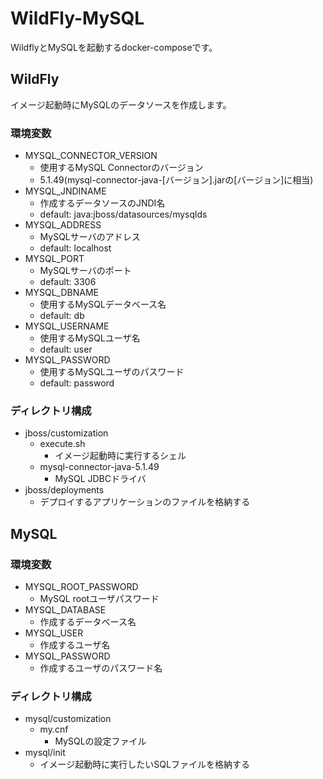 # WildFly-MySQL

WildflyとMySQLを起動するdocker-composeです。

## WildFly

イメージ起動時にMySQLのデータソースを作成します。

### 環境変数

- MYSQL_CONNECTOR_VERSION
    - 使用するMySQL Connectorのバージョン
    - 5.1.49(mysql-connector-java-[バージョン].jarの[バージョン]に相当)
- MYSQL_JNDINAME
    - 作成するデータソースのJNDI名
    - default: java:jboss/datasources/mysqlds
- MYSQL_ADDRESS
    - MySQLサーバのアドレス
    - default: localhost
- MYSQL_PORT
    - MySQLサーバのポート
    - default: 3306
- MYSQL_DBNAME
    - 使用するMySQLデータベース名
    - default: db
- MYSQL_USERNAME
    - 使用するMySQLユーザ名
    - default: user
- MYSQL_PASSWORD
    - 使用するMySQLユーザのパスワード
    - default: password

### ディレクトリ構成

- jboss/customization
    - execute.sh
        - イメージ起動時に実行するシェル
    - mysql-connector-java-5.1.49
        - MySQL JDBCドライバ
- jboss/deployments
    - デプロイするアプリケーションのファイルを格納する

## MySQL

### 環境変数
- MYSQL_ROOT_PASSWORD
    - MySQL rootユーザパスワード
- MYSQL_DATABASE
    - 作成するデータベース名
- MYSQL_USER
    - 作成するユーザ名
- MYSQL_PASSWORD
    - 作成するユーザのパスワード名

### ディレクトリ構成

- mysql/customization
    - my.cnf
        - MySQLの設定ファイル
- mysql/init
    - イメージ起動時に実行したいSQLファイルを格納する
